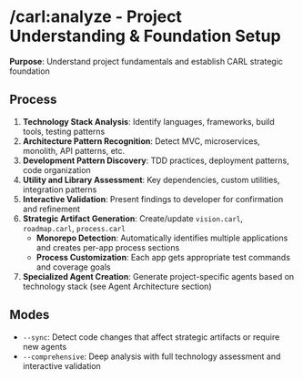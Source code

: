# /carl:analyze - Project Understanding & Foundation Setup

**Purpose**: Understand project fundamentals and establish CARL strategic foundation

## Process

1. **Technology Stack Analysis**: Identify languages, frameworks, build tools, testing patterns
2. **Architecture Pattern Recognition**: Detect MVC, microservices, monolith, API patterns, etc.
3. **Development Pattern Discovery**: TDD practices, deployment patterns, code organization
4. **Utility and Library Assessment**: Key dependencies, custom utilities, integration patterns
5. **Interactive Validation**: Present findings to developer for confirmation and refinement
6. **Strategic Artifact Generation**: Create/update `vision.carl`, `roadmap.carl`, `process.carl`
   - **Monorepo Detection**: Automatically identifies multiple applications and creates per-app process sections
   - **Process Customization**: Each app gets appropriate test commands and coverage goals
7. **Specialized Agent Creation**: Generate project-specific agents based on technology stack (see Agent Architecture section)

## Modes

- `--sync`: Detect code changes that affect strategic artifacts or require new agents
- `--comprehensive`: Deep analysis with full technology assessment and interactive validation